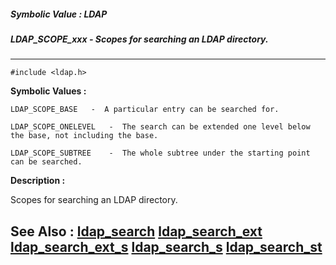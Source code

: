 ##### Symbolic Value : LDAP
##### LDAP_SCOPE_xxx - Scopes for searching an LDAP directory.
---
```
#include <ldap.h>
```

**Symbolic Values :**

	LDAP_SCOPE_BASE	  -  A particular entry can be searched for.

	LDAP_SCOPE_ONELEVEL	  -  The search can be extended one level below the base, not including the base.

	LDAP_SCOPE_SUBTREE	  -  The whole subtree under the starting point can be searched.


**Description :**

Scopes for searching an LDAP directory.


**See Also :**
[ldap_search](/domino-c-api-docs/reference/Func/ldap_search)
[ldap_search_ext](/domino-c-api-docs/reference/Func/ldap_search_ext)
[ldap_search_ext_s](/domino-c-api-docs/reference/Func/ldap_search_ext_s)
[ldap_search_s](/domino-c-api-docs/reference/Func/ldap_search_s)
[ldap_search_st](/domino-c-api-docs/reference/Func/ldap_search_st)
---
